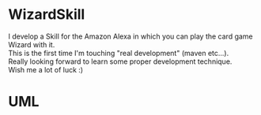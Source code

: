 # WizardSkill
I develop a Skill for the Amazon Alexa in which you can play the card game Wizard with it. <br>
This is the first time I'm touching "real development" (maven etc...). <br> 
Really looking forward to learn some proper development technique. <br>
Wish me a lot of luck :)

# UML
